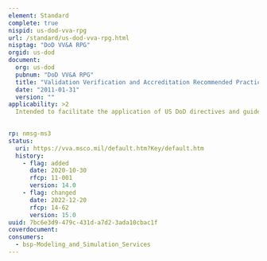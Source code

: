 ```yaml
---
element: Standard
complete: true
nispid: us-dod-vva-rpg
url: /standard/us-dod-vva-rpg.html
nisptag: "DoD VV&A RPG"
orgid: us-dod
document:
  org: us-dod
  pubnum: "DoD VV&A RPG"
  title: "Validation Verification and Accreditation Recommended Practices Guide"
  date: "2011-01-31"
  version: ""
applicability: >2
  Intended to facilitate the application of US DoD directives and guidelines and to promote the effective application of VV&A.  Generally applicable to the full spectrum of M&S employed for military and defense applications, which includes physical and chemical process modeling, system effectiveness prediction, training of personnel, decision aids and operational support, design, engineering, manufacturing, and logistics.

  
rp: nmsg-ms3
status:
  uri: https://vva.msco.mil/default.htm?Key/default.htm
  history: 
    - flag: added
      date: 2020-10-30
      rfcp: 11-001
      version: 14.0
    - flag: changed
      date: 2022-12-20
      rfcp: 14-62
      version: 15.0
uuid: 7bc6e3d9-479c-431d-a7d2-3ada10cbac1f
coverdocument:
consumers:
  - bsp-Modeling_and_Simulation_Services
---
```


